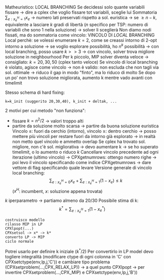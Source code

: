 Matheuristico: LOCAL BRANCHING
Se decidessi solo quante variabili fissare -> dire a cplex che voglio fissare tot variabili, sceglie lui
Sommatoria $\sum_{e:x_e^H=1}x_e$ -> numero lati preservati rispetto a sol. euristica -> se $\geq n-k$, equivalente a lasciare $k$ gradi di libertà ($n$ specifico per TSP: numero di variabili che sono 1 nella soluzione) -> solver li sceglierà
Non diamo nodi fissati, ma do sommatoria come vincolo: VINCOLO DI *LOCAL* BRANCHING
Local perchè: se volessi enumerare $k=2$, come se creassi intorno di 2-opt intorno a soluzione -> se voglio esplorare possibilità, ho $n^k$ possibilità -> con local branching, posso usare $k>>3$ -> con vincolo, solver trova migliore soluzione in neighbourhood
Per k piccolo, MIP solver diventa veloce -> consigliato: $k=20,30,50$ (cplex tanto veloce)
Se vincolo di local branching è violato, agisce come vincolo -> non è valido: non escluda che non tagli via sol. ottimale -> riduco il gap in modo "finto", ma lo riduco di molto
Se dopo un po' non trovo soluzione migliorata, aumento k mentre vado avanti con timelimit

Stesso schema di hard fixing:
```
k=k_init (suggerito 20,30,40), k_init + deltak, ...
```
2 motivi per cui metodo "non funziona":
- fissare $k=n^2/2$ -> valori troppo alti
- partire da soluzione molto scarsa -> partire da buona soluzione euristica
Vincolo $\leq$: fuori da cerchio (intorno), vincolo $\geq$: dentro cerchio -> posso mettere più vincoli per restare fuori da intorno già esplorato -> in realtà non metto quel vincolo e ammetto overlap
Se cplex ha trovato sol. migliore, non c'è sol. migliorativa -> devo aumentare k -> se ho superato timelimit, o lo aumento o riduco $k$
Cancellare vincolo precedente ad ogni iterazione (ultimo vincolo) -> CPXgetnumrows: ottengo numero righe -> poi levo il vincolo specificando come indice CPXgetnumrows -> dare vettore di flag specificando quale levare
Versione generale di vincolo local branching: $$\sum_{e:x_e^H=0}x_e+\sum_{e:x_e^H=1}(1-x_e)\leq k$$($x^H$: incumbent, $x$: soluzione appena trovata)

$k$ iperparametro -> partiamo almeno da 20/30
Possibile stima di k: $$k^*=\sum_{e:x_e^H=1}(1-x^*_e)$$
```
costruisco modello
rilasso MIP in LP
CPXlpopt(...)
CPXsetsol -> x* -> k*
converto LP -> MIP
ciclo normale
```
Potrei usarlo per definire k iniziale ($k^*/2$)
Per convertirlo in LP model devo togliere integralità (modificare ctype di ogni colonna in 'C' con CPXsetctype(env,lp,j,'C')) e cambiare tipo problema (CPXsetproblem(...,CPX_RELAX_LP)) -> a quel punto CPXlpopt -> per invertire CPXsetproblem(...,CPX_MIP) e CPXsetctype(env,lp,j,'B'))